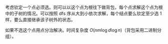 考虑钦定一个点必须选。则可以以这个点为根往下做背包，每个点求解这个点为根中的子树的情况。可以按照 dfs 序从大到小依次求解，每个结点要么钦定至少选 $1$ 样，要么直接继承该子树外的状态。

如果不选这个点用点分治解决。时间复杂度 $O(nm\log d\log n)$（背包采用二进制分组）。
